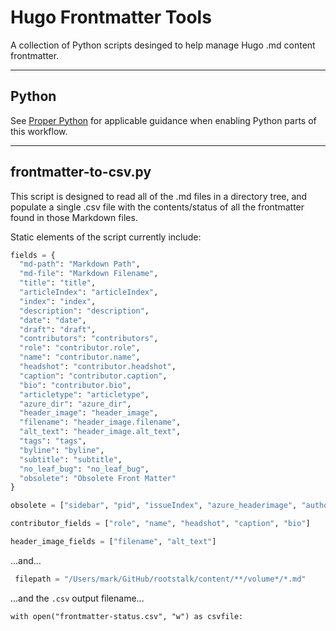# Hugo Frontmatter Tools

A collection of Python scripts desinged to help manage Hugo .md content frontmatter.

---

## Python

See [Proper Python](https://blog.summittdweller.com/posts/2022/09/proper-python/) for applicable guidance when enabling Python parts of this workflow.  

---

## frontmatter-to-csv.py

This script is designed to read all of the .md files in a directory tree, and populate a single .csv file with the contents/status of all the frontmatter found in those Markdown files.  

Static elements of the script currently include:

```python
fields = {
  "md-path": "Markdown Path",
  "md-file": "Markdown Filename",
  "title": "title",
  "articleIndex": "articleIndex",
  "index": "index",
  "description": "description",
  "date": "date",
  "draft": "draft",
  "contributors": "contributors",
  "role": "contributor.role",
  "name": "contributor.name",
  "headshot": "contributor.headshot",
  "caption": "contributor.caption",
  "bio": "contributor.bio",
  "articletype": "articletype",
  "azure_dir": "azure_dir",
  "header_image": "header_image",
  "filename": "header_image.filename",
  "alt_text": "header_image.alt_text",
  "tags": "tags",
  "byline": "byline",
  "subtitle": "subtitle",
  "no_leaf_bug": "no_leaf_bug",
  "obsolete": "Obsolete Front Matter"
}

obsolete = ["sidebar", "pid", "issueIndex", "azure_headerimage", "author", "azure_headshot", "authorbio", "headerimage"]

contributor_fields = ["role", "name", "headshot", "caption", "bio"]

header_image_fields = ["filename", "alt_text"]
```

...and...

```python
 filepath = "/Users/mark/GitHub/rootstalk/content/**/volume*/*.md"
```

...and the `.csv` output filename...

```
with open("frontmatter-status.csv", "w") as csvfile:
 ```

